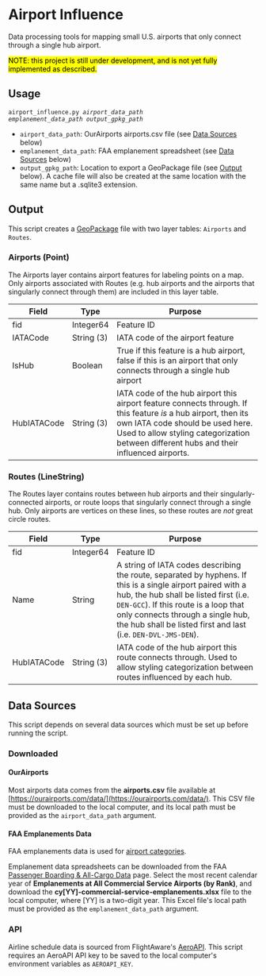 # Airport Influence
Data processing tools for mapping small U.S. airports that only connect through a single hub airport.

<mark>NOTE: this project is still under development, and is not yet fully implemented as described.</mark>

## Usage

<code>airport_influence.py <em>airport_data_path</em> <em>emplanement_data_path</em> <em>output_gpkg_path</em></code>

- `airport_data_path`: OurAirports airports.csv file (see [Data Sources](#data-sources) below)
- `emplanement_data_path`: FAA emplanement spreadsheet (see [Data Sources](#data-sources) below)
- `output_gpkg_path`: Location to export a GeoPackage file (see [Output](#output) below). A cache file will also be created at the same location with the same name but a .sqlite3 extension.

## Output

This script creates a [GeoPackage](https://www.geopackage.org/) file with two layer tables: `Airports` and `Routes`.

### Airports (Point)

The Airports layer contains airport features for labeling points on a map. Only airports associated with Routes (e.g. hub airports and the airports that singularly connect through them) are included in this layer table.

| Field | Type | Purpose |
|-------|------|---------|
| fid | Integer64 | Feature ID |
| IATACode | String (3) | IATA code of the airport feature |
| IsHub | Boolean | True if this feature is a hub airport, false if this is an airport that only connects through a single hub airport |
| HubIATACode | String (3) | IATA code of the hub airport this airport feature connects through. If this feature *is* a hub airport, then its own IATA code should be used here. Used to allow styling categorization between different hubs and their influenced airports.

### Routes (LineString)

The Routes layer contains routes between hub airports and their singularly-connected airports, or route loops that singularly connect through a single hub. Only airports are vertices on these lines, so these routes are _not_ great circle routes.

| Field | Type | Purpose |
|-------|------|---------|
| fid | Integer64 | Feature ID |
| Name | String | A string of IATA codes describing the route, separated by hyphens. If this is a single airport paired with a hub, the hub shall be listed first (i.e. `DEN-GCC`). If this route is a loop that only connects through a single hub, the hub shall be listed first and last (i.e. `DEN-DVL-JMS-DEN`). |
| HubIATACode | String (3) | IATA code of the hub airport this route connects through. Used to allow styling categorization between routes influenced by each hub.

## Data Sources

This script depends on several data sources which must be set up before running the script.

### Downloaded

#### OurAirports

Most airports data comes from the **airports.csv** file available at [https://ourairports.com/data/](https://ourairports.com/data/). This CSV file must be downloaded to the local computer, and its local path must be provided as the `airport_data_path` argument.

#### FAA Emplanements Data

FAA emplanements data is used for [airport categories](https://www.faa.gov/airports/planning_capacity/categories).

Emplanement data spreadsheets can be downloaded from the FAA [Passenger Boarding &amp; All-Cargo Data](https://www.faa.gov/airports/planning_capacity/passenger_allcargo_stats/passenger) page. Select the most recent calendar year of **Emplanements at All Commercial Service Airports (by Rank)**, and download the **cy[YY]-commercial-service-emplanements.xlsx** file to the local computer, where [YY] is a two-digit year. This Excel file's local path must be provided as the `emplanement_data_path` argument.

### API

Airline schedule data is sourced from FlightAware's [AeroAPI](https://www.flightaware.com/commercial/aeroapi/). This script requires an AeroAPI API key to be saved to the local computer's environment variables as `AEROAPI_KEY`.